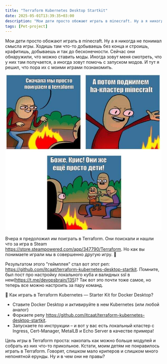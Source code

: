```yaml
---
title: "Terraform Kubernetes Desktop Startkit"
date: 2025-05-01T13:39:35+03:00
description: "Мои дети просто обожают играть в minecraft. Ну а я никогда не понимал смысла игры. Ходишь там что-то добываешь без конца и строишь, крафитишь, добываешь и так до бесконечности. Сейчас они обнаружили, что можно ставить моды. Иногда зовут меня смотреть, что у них там получается, а иногда зовут помочь с запуском модов. И тут я решил, что пора их с моими играми познакомить. "
tags: [Pet-project]
---
```


Мои дети просто обожают играть в minecraft. Ну а я никогда не понимал смысла игры. Ходишь там что-то добываешь без конца и строишь, крафитишь, добываешь и так до бесконечности. Сейчас они обнаружили, что можно ставить моды. Иногда зовут меня смотреть, что у них там получается, а иногда зовут помочь с запуском модов. И тут я решил, что пора их с моими играми познакомить.

![Image alt](images/meme.jpg)

Вчера я предоложил им поиграть в Terraform. Они поискали и нашли что за игра в Steam https://store.steampowered.com/app/347790/Terraform. Но как вы понимаете играли мы в совершенно другую игру. 🧌

Результатом этого "геймплея" стал вот этот реп: https://github.com/itcaat/terraform-kubernetes-desktop-startkit. Помните, был пост про настройку локального куба и валидных ssl в нем(https://t.me/devopsbrain/135)? Так вот это почти тоже самое, но теперь все можно настроить за пару команд. 

📌 Как играть в Terraform Kubernetes — Starter Kit for Docker Desktop?

* Ставите Docker Desktop и активируйте в нем Kubernetes (или любой аналог)
* Форкаете репу https://github.com/itcaat/terraform-kubernetes-desktop-startkit.
* Запускаете по инструкции – и вот у вас есть локальный кластер с Ingress, Cert-Manager, MetalLB и Echo Server в качестве примера!

Цель игры в Terraform проста: накопать как можно больше модулей и собрать из них что-то прикольное. Кстати, моим детям не понравилось играть в Terraform. Говорят, слишком мало криперов и слишком много непонятной ерунды. Ну и в чем они не правы?